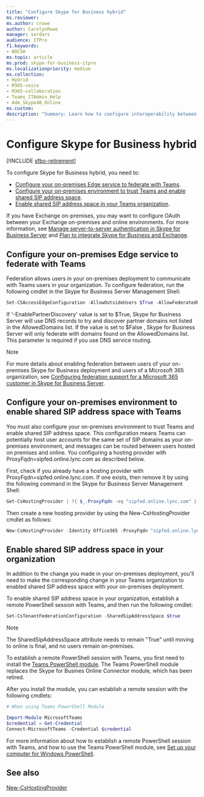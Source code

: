 ```yaml
---
title: "Configure Skype for Business hybrid"
ms.reviewer: 
ms.author: crowe
author: CarolynRowe
manager: serdars
audience: ITPro
f1.keywords:
- NOCSH
ms.topic: article
ms.prod: skype-for-business-itpro
ms.localizationpriority: medium
ms.collection: 
- Hybrid 
- M365-voice
- M365-collaboration
- Teams_ITAdmin_Help
- Adm_Skype4B_Online
ms.custom: 
description: "Summary: Learn how to configure interoperability between your on-premises deployment and Teams."
---
```


# Configure Skype for Business hybrid

[!INCLUDE [sfbo-retirement](../../Hub/includes/sfbo-retirement.md)]

To configure Skype for Business hybrid, you need to:

- [Configure your on-premises Edge service to federate with Teams](#configure-your-on-premises-edge-service-to-federate-with-teams).
- [Configure your on-premises environment to trust Teams and enable shared SIP address space](#configure-your-on-premises-environment-to-enable-shared-sip-address-space-with-teams).
- [Enable shared SIP address space in your Teams organization](#enable-shared-sip-address-space-in-your-organization).

If you have Exchange on-premises, you may want to configure OAuth between your Exchange on-premises and online environments. For more information, see  [Manage server-to-server authentication in Skype for Business Server](../../SfbServer/manage/authentication/server-to-server-and-partner-applications.md) and [Plan to integrate Skype for Business and Exchange](../../SfbServer/plan-your-deployment/integrate-with-exchange/integrate-with-exchange.md#feature_support). 
  
## Configure your on-premises Edge service to federate with Teams

Federation allows users in your on-premises deployment to communicate with Teams users in your organization. To configure federation, run the following cmdlet in the Skype for Business Server Management Shell:
  
```PowerShell
Set-CSAccessEdgeConfiguration -AllowOutsideUsers $True -AllowFederatedUsers $True -EnablePartnerDiscovery $True -UseDnsSrvRouting
```

If '-EnablePartnerDiscovery' value is set to $True, Skype for Business Server will use DNS records to try and discover partner domains not listed in the AllowedDomains list. If the value is set to $False , Skype for Business Server will only federate with domains found on the AllowedDomains list. This parameter is required if you use DNS service routing.

> [!NOTE]
> For more details about enabling federation between users of your on-premises Skype for Business deployment and users of a Microsoft 365 organization, see [Configuring federation support for a Microsoft 365 customer in Skype for Business Server](../../SfbServer/manage/federation-and-external-access/federation-support/configuring-federation-support.md).


## Configure your on-premises environment to enable shared SIP address space with Teams

You must also configure your on-premises environment to trust Teams and enable shared SIP address space. This configuration means Teams can potentially host user accounts for the same set of SIP domains as your on-premises environment, and messages can be routed between users hosted on premises and online. You configuring a hosting provider with ProxyFqdn=sipfed.online.lync.com as described below.

First, check if you already have a hosting provider with ProxyFqdn=sipfed.online.lync.com. If one exists, then remove it by using the following command in the Skype for Business Server Management Shell:

```PowerShell
Get-CsHostingProvider | ?{ $_.ProxyFqdn -eq "sipfed.online.lync.com" } | Remove-CsHostingProvider
```

Then create a new hosting provider by using the New-CsHostingProvider cmdlet as follows: 

```PowerShell
New-CsHostingProvider -Identity Office365 -ProxyFqdn "sipfed.online.lync.com" -Enabled $true -EnabledSharedAddressSpace $true -HostsOCSUsers $true -VerificationLevel UseSourceVerification -IsLocal $false -AutodiscoverUrl https://webdir.online.lync.com/Autodiscover/AutodiscoverService.svc/root 
```

 ## Enable shared SIP address space in your organization
  
In addition to the change you made in your on-premises deployment, you'll need to make the corresponding change in your Teams organization to enabled shared SIP address space with your on-premises deployment.  

To enable shared SIP address space in your organization, establish a remote PowerShell session with Teams, and then run the following cmdlet:
  
```PowerShell
Set-CsTenantFederationConfiguration -SharedSipAddressSpace $true
```

> [!NOTE]
> The SharedSipAddressSpace attribute needs to remain "True" until moving to online is final, and no users remain on-premises. 
  
To establish a remote PowerShell session with Teams, you first need to install the [Teams PowerShell module](/microsoftteams/teams-powershell-install). The Teams PowerShell module replaces the Skype for Busines Online Connector module, which has been retired.
  
After you install the module, you can establish a remote session with the following cmdlets:
   ```powershell
   # When using Teams PowerShell Module

   Import-Module MicrosoftTeams
   $credential = Get-Credential
   Connect-MicrosoftTeams -Credential $credential
   ```

For more information about how to establish a remote PowerShell session with Teams, and how to use the Teams PowerShell module, see [Set up your computer for Windows PowerShell](../../SfbOnline/set-up-your-computer-for-windows-powershell/set-up-your-computer-for-windows-powershell.md).
  


## See also

[New-CsHostingProvider](/powershell/module/skype/new-cshostingprovider?view=skype-ps)
